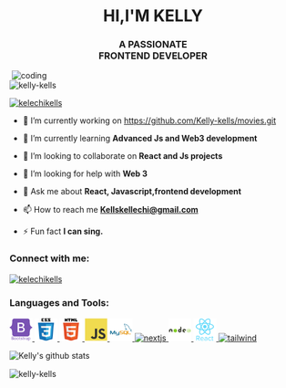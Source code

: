 


<h1 align="center">HI,I'M KELLY</h1>
<h3  align="center"> A PASSIONATE<br> FRONTEND DEVELOPER</h3>




<img align="right" alt="coding" width="500" src="https://cdn.videoplasty.com/animation/chill-coding-programming-lo-fi-animation-stock-animation-21874-1024x576.jpg">

<p align="left"> <img src="https://komarev.com/ghpvc/?username=kelly-kells&label=Profile%20views&color=0e75b6&style=flat" alt="kelly-kells" /> </p>

<p align="left"> <a href="https://twitter.com/kelechikells" target="blank"><img src="https://img.shields.io/twitter/follow/kelechikells?logo=twitter&style=for-the-badge" alt="kelechikells" /></a> </p>

- 🔭 I’m currently working on https://github.com/Kelly-kells/movies.git

- 🌱 I’m currently learning **Advanced Js and Web3 development**

- 👯 I’m looking to collaborate on **React and Js projects**

- 🤝 I’m looking for help with **Web 3**

- 💬 Ask me about **React, Javascript,frontend development**

- 📫 How to reach me **Kellskellechi@gmail.com**

- ⚡ Fun fact **I can sing.**

<h3 align="left">Connect with me:</h3>
<p align="left">
<a href="https://twitter.com/kelechikells" target="blank"><img align="center" src="https://raw.githubusercontent.com/rahuldkjain/github-profile-readme-generator/master/src/images/icons/Social/twitter.svg" alt="kelechikells" height="30" width="40" /></a>
</p>

<h3 align="left">Languages and Tools:</h3>
<p align="left"> <a href="https://getbootstrap.com" target="_blank" rel="noreferrer"> <img src="https://raw.githubusercontent.com/devicons/devicon/master/icons/bootstrap/bootstrap-plain-wordmark.svg" alt="bootstrap" width="40" height="40"/> </a> <a href="https://www.w3schools.com/css/" target="_blank" rel="noreferrer"> <img src="https://raw.githubusercontent.com/devicons/devicon/master/icons/css3/css3-original-wordmark.svg" alt="css3" width="40" height="40"/> </a> <a href="https://www.w3.org/html/" target="_blank" rel="noreferrer"> <img src="https://raw.githubusercontent.com/devicons/devicon/master/icons/html5/html5-original-wordmark.svg" alt="html5" width="40" height="40"/> </a> <a href="https://developer.mozilla.org/en-US/docs/Web/JavaScript" target="_blank" rel="noreferrer"> <img src="https://raw.githubusercontent.com/devicons/devicon/master/icons/javascript/javascript-original.svg" alt="javascript" width="40" height="40"/> </a> <a href="https://www.mysql.com/" target="_blank" rel="noreferrer"> <img src="https://raw.githubusercontent.com/devicons/devicon/master/icons/mysql/mysql-original-wordmark.svg" alt="mysql" width="40" height="40"/> </a> <a href="https://nextjs.org/" target="_blank" rel="noreferrer"> <img src="https://cdn.worldvectorlogo.com/logos/nextjs-2.svg" alt="nextjs" width="40" height="40"/> </a> <a href="https://nodejs.org" target="_blank" rel="noreferrer"> <img src="https://raw.githubusercontent.com/devicons/devicon/master/icons/nodejs/nodejs-original-wordmark.svg" alt="nodejs" width="40" height="40"/> </a> <a href="https://reactjs.org/" target="_blank" rel="noreferrer"> <img src="https://raw.githubusercontent.com/devicons/devicon/master/icons/react/react-original-wordmark.svg" alt="react" width="40" height="40"/> </a> <a href="https://tailwindcss.com/" target="_blank" rel="noreferrer"> <img src="https://www.vectorlogo.zone/logos/tailwindcss/tailwindcss-icon.svg" alt="tailwind" width="40" height="40"/> </a> </p>

![Kelly's github stats](https://github-readme-stats.vercel.app/api?username=kelly-kells&theme=merko&layout=compact)


<p><img align="center" src="https://github-readme-streak-stats.herokuapp.com/?user=kelly-kells&theme=merko" alt="kelly-kells" /></p>

